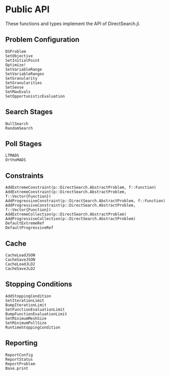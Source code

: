 # Public API

These functions and types implement the API of DirectSearch.jl. 

## Problem Configuration
```@docs
DSProblem
SetObjective
SetInitialPoint
Optimize!
SetVariableRange
SetVariableRanges
SetGranularity
SetGranularities
SetSense
SetMaxEvals
SetOpportunisticEvaluation
```
## Search Stages
```@docs
NullSearch
RandomSearch
```

## Poll Stages
```@docs
LTMADS
OrthoMADS
```

## Constraints 
```@docs
AddExtremeConstraint(p::DirectSearch.AbstractProblem, f::Function)
AddExtremeConstraint(p::DirectSearch.AbstractProblem, f::Vector{Function})
AddProgressiveConstraint(p::DirectSearch.AbstractProblem, f::Function)
AddProgressiveConstraint(p::DirectSearch.AbstractProblem, f::Vector{Function})
AddExtremeCollection(p::DirectSearch.AbstractProblem)
AddProgressiveCollection(p::DirectSearch.AbstractProblem)
DefaultExtremeRef
DefaultProgressiveRef
```

## Cache
```@docs
CacheLoadJSON
CacheSaveJSON
CacheLoadJLD2
CacheSaveJLD2
```

## Stopping Conditions
```@docs
AddStoppingCondition
SetIterationLimit
BumpIterationLimit
SetFunctionEvaluationLimit
BumpFunctionEvaluationLimit
SetMinimumMeshSize
SetMinimumPollSize
RuntimeStoppingCondition
```

## Reporting
```@docs
ReportConfig
ReportStatus
ReportProblem
Base.print
```

